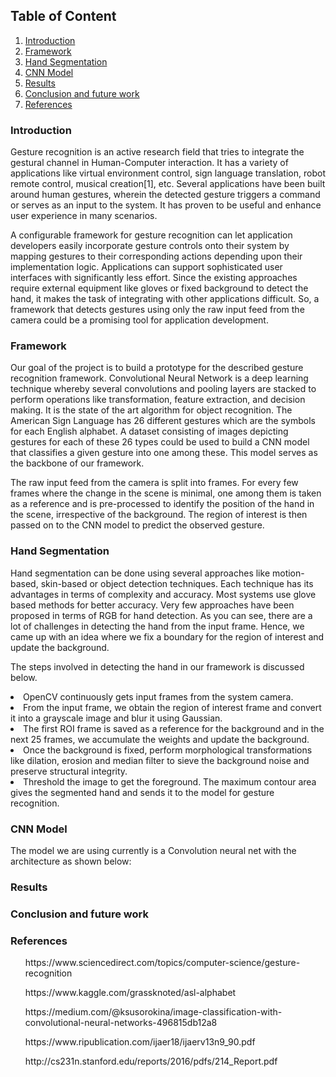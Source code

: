 ## Table of Content
1. [Introduction](#introduction)
2. [Framework](#framework)
3. [Hand Segmentation](#hand-segmentation)
4. [CNN Model](#cnn-model)
5. [Results](#results)
6. [Conclusion and future work](#conclusion-and-future-work)
7. [References](#references)

### Introduction
<p>
Gesture recognition is an active research field that tries to integrate the gestural channel in Human-Computer interaction. It has a variety of applications like virtual environment control, sign language translation, robot remote control, musical creation[1], etc. Several applications have been built around human gestures, wherein the detected gesture triggers a command or serves as an input to the system. It has proven to be useful and enhance user experience in many scenarios.
</p>
<p>
A configurable framework for gesture recognition can let application developers easily incorporate gesture controls onto their system by mapping gestures to their corresponding actions depending upon their implementation logic. Applications can support sophisticated user interfaces with significantly less effort. Since the existing approaches require external equipment like gloves or fixed background to detect the hand, it makes the task of integrating with other applications difficult. So, a framework that detects gestures using only the raw input feed from the camera could be a promising tool for application development.
</p>

### Framework
<p>
Our goal of the project is to build a prototype for the described gesture recognition framework. Convolutional Neural Network is a deep learning technique whereby several convolutions and pooling layers are stacked to perform operations like transformation, feature extraction, and decision making. It is the state of the art algorithm for object recognition. The American Sign Language has 26 different gestures which are the symbols for each English alphabet. A dataset consisting of images depicting gestures for each of these 26 types could be used to build a CNN model that classifies a given gesture into one among these. This model serves as the backbone of our framework.
</p>
<p>
The raw input feed from the camera is split into frames. For every few frames where the change in the scene is minimal, one among them is taken as a reference and is pre-processed to identify the position of the hand in the scene, irrespective of the background. The region of interest is then passed on to the CNN model to predict the observed gesture.
</p>

### Hand Segmentation
<p>
Hand segmentation can be done using several approaches like motion-based, skin-based or object detection techniques. Each technique has its advantages in terms of complexity and accuracy. Most systems use glove based methods for better accuracy. Very few approaches have been proposed in terms of RGB for hand detection.
As you can see, there are a lot of challenges in detecting the hand from the input frame. Hence, we came up with an idea where we fix a boundary for the region of interest and update the background. 
</p>
<p>
The steps involved in detecting the hand in our framework is discussed below.
<li>OpenCV continuously gets input frames from the system camera.</li>
<li>From the input frame, we obtain the region of interest frame and convert it into a grayscale image and blur it using Gaussian.</li>
<li>The first ROI frame is saved as a reference for the background and in the next 25 frames, we accumulate the weights and update the background.</li>
<li>Once the background is fixed, perform morphological transformations like dilation, erosion and median filter to sieve the background noise and preserve structural integrity.</li>
<li>Threshold the image to get the foreground. The maximum contour area gives the segmented hand and sends it to the model for gesture recognition.</li>
</p>


### CNN Model
<p>
The model we are using currently is a Convolution neural net with the architecture as shown below:
</p>


### Results
<p>
</p>

### Conclusion and future work
<p>
</p>


### References
<p>
<ol>https://www.sciencedirect.com/topics/computer-science/gesture-recognition</ol>
<ol>https://www.kaggle.com/grassknoted/asl-alphabet</ol>
<ol>https://medium.com/@ksusorokina/image-classification-with-convolutional-neural-networks-496815db12a8</ol>
<ol>https://www.ripublication.com/ijaer18/ijaerv13n9_90.pdf</ol>
<ol>http://cs231n.stanford.edu/reports/2016/pdfs/214_Report.pdf</ol>
</p>





